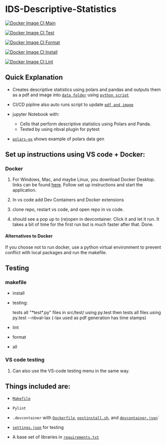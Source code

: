 # IDS-Descriptive-Statistics 

[![Docker Image CI Main](https://github.com/Nathan-Bush46/IDS706-Polars-Descriptive-Statistic/actions/workflows/main.yml/badge.svg)](https://github.com/Nathan-Bush46/IDS706-Polars-Descriptive-Statistic/actions/workflows/main.yml)

[![Docker Image CI Test](https://github.com/Nathan-Bush46/IDS706-Polars-Descriptive-Statistic/actions/workflows/test.yml/badge.svg)](https://github.com/Nathan-Bush46/IDS706-Polars-Descriptive-Statistic/actions/workflows/test.yml)

[![Docker Image CI Format](https://github.com/Nathan-Bush46/IDS706-Polars-Descriptive-Statistic/actions/workflows/format.yml/badge.svg)](https://github.com/Nathan-Bush46/IDS706-Polars-Descriptive-Statistic/actions/workflows/format.yml)

[![Docker Image CI Install](https://github.com/Nathan-Bush46/IDS706-Polars-Descriptive-Statistic/actions/workflows/install.yml/badge.svg)](https://github.com/Nathan-Bush46/IDS706-Polars-Descriptive-Statistic/actions/workflows/install.yml)

[![Docker Image CI Lint](https://github.com/Nathan-Bush46/IDS706-Polars-Descriptive-Statistic/actions/workflows/lint.yml/badge.svg)](https://github.com/Nathan-Bush46/IDS706-Polars-Descriptive-Statistic/actions/workflows/lint.yml)



## Quick Explanation

* Creates descriptive statistics using polars and pandas and outputs them as a pdf and image into [`data folder`](./src/main_workspace/outputs) using [`python script`](./src/main_workspace/stats_pdf.py)
* CI/CD pipline also auto runs script to update [`pdf and image`](./src/main_workspace/outputs)

* jupyter Notebook with: 
    * Cells that perform descriptive statistics using Polars and Panda.
    * Tested by using nbval plugin for pytest
 
* [`polars-ex`](src/main_workspace/polars_example.py) shows example of polars data gen

## Set up instructions using VS code + Docker: 
### Docker
1. For Windows, Mac, and maybe Linux, you download Docker Desktop. links can be found [here](https://docs.docker.com/engine/install/). Follow set up instructions and start the application.

2. In vs code add Dev Containers and Docker extensions 

3. clone repo, restart vs code, and open repo in vs code.

4. should see a pop up to (re)open in devcontainer. Click it and let it run. It takes a bit of time for the first run but is much faster after that. Done.

#### Alternatives to Docker
If you choose not to run docker, use a python virtual environment to prevent conflict with local packages and run the makefile.
 
## Testing

### makefile  
* install

* testing:

    tests all "\*test\*.py" files in src/test/ using py.test then tests all files using py.test --nbval-lax (-lax used as pdf generation has time stamps)

* lint

* format

* all 

### VS code testing  
1. Can also use the VS-code testing menu in the same way.

## Things included are:

* [`Makefile`](Makefile)

* `Pylint`

* `.devcontainer` with [`Dockerfile`](/.devcontainer/Dockerfile), [`postinstall.sh`](/.devcontainer/postinstall.sh), and [`devcontainer.json`](/.devcontainer/devcontainer.json)`

*  [`settings.json`](.vscode/settings.json) for testing

*  A base set of libraries in [`requirements.txt`](requirements.txt)
